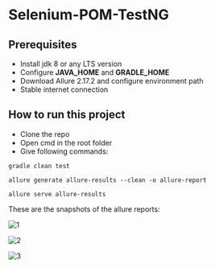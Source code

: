# Selenium-POM-TestNG
## Prerequisites
* Install jdk 8 or any LTS version
* Configure **JAVA_HOME** and **GRADLE_HOME**
* Download Allure 2.17.2 and configure environment path
* Stable internet connection
## How to run this project
* Clone the repo
* Open cmd in the root folder
* Give following commands:
```
gradle clean test
```
```
allure generate allure-results --clean -o allure-report
```
```
allure serve allure-results
```

These are the snapshots of the allure reports:


![1](https://user-images.githubusercontent.com/71173675/151309260-ed5740aa-614c-4d2c-80ee-b57b65e33aae.png)

![2](https://user-images.githubusercontent.com/71173675/151309271-7e08675a-53a2-4207-9802-f6257fec7ba4.png)

![3](https://user-images.githubusercontent.com/71173675/151309282-8efcba09-51f6-4df3-8004-4f18c51249b0.png)
